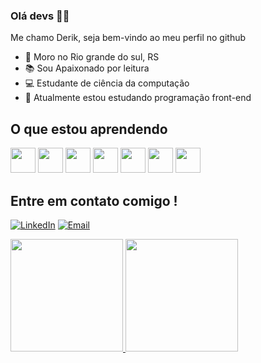 
### Olá devs 👋🏾

<p style="bolder">Me chamo Derik, seja bem-vindo ao meu perfil no github</p>

* 📍 Moro no Rio grande do sul, RS 
* 📚 Sou Apaixonado por leitura
* 💻 Estudante de ciência da computação
* 🚀 Atualmente estou estudando programação front-end

## O que estou aprendendo 

<div>
            <img src="https://cdn.jsdelivr.net/gh/devicons/devicon/icons/react/react-original.svg" width="40" height="40"/>
            <img src="https://cdn.jsdelivr.net/gh/devicons/devicon/icons/sass/sass-original.svg" width="40" height="40"/>
            <img src="https://cdn.jsdelivr.net/gh/devicons/devicon/icons/typescript/typescript-plain.svg" width="40" height="40"/>
            <img src="https://cdn.jsdelivr.net/gh/devicons/devicon/icons/gulp/gulp-plain.svg" width="40" height="40"/>
            <img src="https://cdn.jsdelivr.net/gh/devicons/devicon/icons/redux/redux-original.svg" width="40" height="40"/>
            <img src="https://cdn.jsdelivr.net/gh/devicons/devicon/icons/bootstrap/bootstrap-plain.svg" width="40" height="40"/>
            <img src="https://cdn.jsdelivr.net/gh/devicons/devicon/icons/postgresql/postgresql-plain.svg" width="40" height="40"/>
          
          
 </div>         

## Entre em contato comigo !

[![LinkedIn](https://img.shields.io/badge/LinkedIn-0077B5?style=for-the-badge&logo=linkedin)]([https://www.linkedin.com/in/seu-nome/](https://www.linkedin.com/in/derik-de-paula-nascimento-037761165/))
[![Email](https://img.shields.io/badge/Email-000000?style=for-the-badge&logo=envelope)](mailto:derikwnacimento@gmail.com)


<div>
<a href="https://github.com/Derik540">
<img loading="lazy" height="180em" src="https://github-readme-stats.vercel.app/api/top-langs/?username=Derik540&layout=compact&langs_count=7&theme=dracula"/>
<img loading="lazy" height="180em" src="https://github-readme-stats.vercel.app/api?username=Derik540&show_icons=true&theme=dracula&include_all_commits=true&count_private=true"/>
</div>

 
